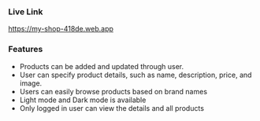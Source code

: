 ### Live Link
 https://my-shop-418de.web.app
### Features

- Products can be added and updated through user.
- User can specify product details, such as name, description, price, and image.
- Users can easily browse products based on brand names
- Light mode and Dark mode is available
- Only logged in user can view the details and all products

